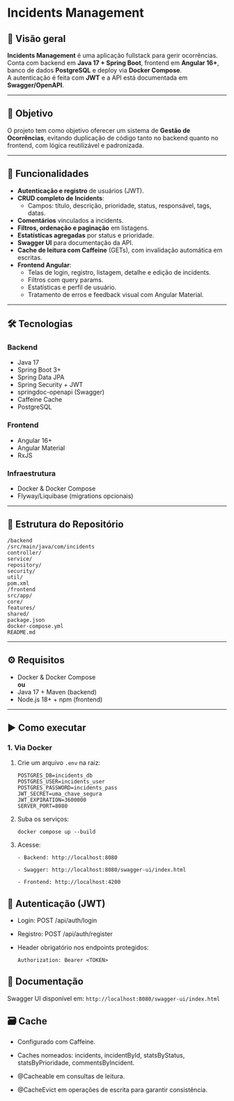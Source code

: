 # Incidents Management

## 📌 Visão geral
**Incidents Management** é uma aplicação fullstack para gerir ocorrências.  
Conta com backend em **Java 17 + Spring Boot**, frontend em **Angular 16+**, banco de dados **PostgreSQL** e deploy via **Docker Compose**.  
A autenticação é feita com **JWT** e a API está documentada em **Swagger/OpenAPI**.  

---

## 🎯 Objetivo
O projeto tem como objetivo oferecer um sistema de **Gestão de Ocorrências**, evitando duplicação de código tanto no backend quanto no frontend, com lógica reutilizável e padronizada.  

---

## 🚀 Funcionalidades
- **Autenticação e registro** de usuários (JWT).
- **CRUD completo de Incidents**:
  - Campos: título, descrição, prioridade, status, responsável, tags, datas.
- **Comentários** vinculados a incidents.
- **Filtros, ordenação e paginação** em listagens.
- **Estatísticas agregadas** por status e prioridade.
- **Swagger UI** para documentação da API.
- **Cache de leitura com Caffeine** (GETs), com invalidação automática em escritas.
- **Frontend Angular**:
  - Telas de login, registro, listagem, detalhe e edição de incidents.
  - Filtros com query params.
  - Estatísticas e perfil de usuário.
  - Tratamento de erros e feedback visual com Angular Material.

---

## 🛠 Tecnologias
### Backend
- Java 17
- Spring Boot 3+
- Spring Data JPA
- Spring Security + JWT
- springdoc-openapi (Swagger)
- Caffeine Cache
- PostgreSQL

### Frontend
- Angular 16+
- Angular Material
- RxJS

### Infraestrutura
- Docker & Docker Compose
- Flyway/Liquibase (migrations opcionais)

---

## 📂 Estrutura do Repositório

```
/backend
/src/main/java/com/incidents
controller/
service/
repository/
security/
util/
pom.xml
/frontend
src/app/
core/
features/
shared/
package.json
docker-compose.yml
README.md
```

---

## ⚙️ Requisitos
- Docker & Docker Compose  
**ou**
- Java 17 + Maven (backend)  
- Node.js 18+ + npm (frontend)

---

## ▶️ Como executar

### 1. Via Docker
1. Crie um arquivo `.env` na raiz:
   ```env
   POSTGRES_DB=incidents_db
   POSTGRES_USER=incidents_user
   POSTGRES_PASSWORD=incidents_pass
   JWT_SECRET=uma_chave_segura
   JWT_EXPIRATION=3600000
   SERVER_PORT=8080
   ```

2. Suba os serviços:
    ```
    docker compose up --build
    ```

3. Acesse:
    ```
    - Backend: http://localhost:8080

    - Swagger: http://localhost:8080/swagger-ui/index.html

    - Frontend: http://localhost:4200
    ```


## 🔑 Autenticação (JWT)

- Login: POST /api/auth/login

- Registro: POST /api/auth/register

- Header obrigatório nos endpoints protegidos:
    ```
    Authorization: Bearer <TOKEN>
    ```

## 📖 Documentação

Swagger UI disponível em:
    ```
    http://localhost:8080/swagger-ui/index.html
    ```

## 🗃️ Cache

- Configurado com Caffeine.

- Caches nomeados: incidents, incidentById, statsByStatus, statsByPrioridade, commentsByIncident.

- @Cacheable em consultas de leitura.

- @CacheEvict em operações de escrita para garantir consistência.